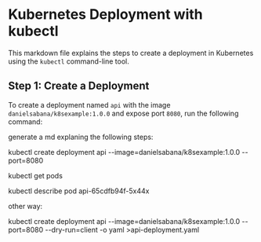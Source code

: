 # Kubernetes Deployment with kubectl

This markdown file explains the steps to create a deployment in Kubernetes using the `kubectl` command-line tool.

## Step 1: Create a Deployment

To create a deployment named `api` with the image `danielsabana/k8sexample:1.0.0` and expose port `8080`, run the following command:


generate a md explaning the following steps:

kubectl create deployment api --image=danielsabana/k8sexample:1.0.0 --port=8080

kubectl get pods    

kubectl describe pod api-65cdfb94f-5x44x


other way: 

kubectl create deployment api --image=danielsabana/k8sexample:1.0.0 --port=8080 --dry-run=client -o yaml >api-deployment.yaml